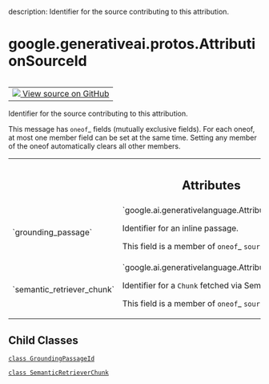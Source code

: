 description: Identifier for the source contributing to this attribution.

<div itemscope itemtype="http://developers.google.com/ReferenceObject">
<meta itemprop="name" content="google.generativeai.protos.AttributionSourceId" />
<meta itemprop="path" content="Stable" />
<meta itemprop="property" content="GroundingPassageId"/>
<meta itemprop="property" content="SemanticRetrieverChunk"/>
</div>

# google.generativeai.protos.AttributionSourceId

<!-- Insert buttons and diff -->

<table class="tfo-notebook-buttons tfo-api nocontent" align="left">
<td>
  <a target="_blank" href="https://github.com/googleapis/google-cloud-python/tree/main/packages/google-ai-generativelanguage/google/ai/generativelanguage_v1beta/types/generative_service.py#L612-L689">
    <img src="https://www.tensorflow.org/images/GitHub-Mark-32px.png" />
    View source on GitHub
  </a>
</td>
</table>



Identifier for the source contributing to this attribution.

<!-- Placeholder for "Used in" -->

This message has `oneof`_ fields (mutually exclusive fields).
For each oneof, at most one member field can be set at the same time.
Setting any member of the oneof automatically clears all other
members.




<!-- Tabular view -->
 <table class="responsive fixed orange">
<colgroup><col width="214px"><col></colgroup>
<tr><th colspan="2"><h2 class="add-link">Attributes</h2></th></tr>

<tr>
<td>
`grounding_passage`<a id="grounding_passage"></a>
</td>
<td>
`google.ai.generativelanguage.AttributionSourceId.GroundingPassageId`

Identifier for an inline passage.

This field is a member of `oneof`_ ``source``.
</td>
</tr><tr>
<td>
`semantic_retriever_chunk`<a id="semantic_retriever_chunk"></a>
</td>
<td>
`google.ai.generativelanguage.AttributionSourceId.SemanticRetrieverChunk`

Identifier for a ``Chunk`` fetched via Semantic Retriever.

This field is a member of `oneof`_ ``source``.
</td>
</tr>
</table>



## Child Classes
[`class GroundingPassageId`](../../../google/generativeai/protos/AttributionSourceId/GroundingPassageId.md)

[`class SemanticRetrieverChunk`](../../../google/generativeai/protos/AttributionSourceId/SemanticRetrieverChunk.md)

